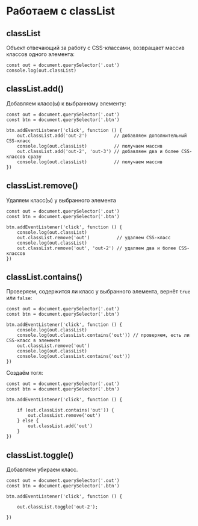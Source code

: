 # Работаем с classList

## classList
Объект отвечающий за работу с CSS-классами, возвращает массив классов одного элемента:

    const out = document.querySelector('.out')
    console.log(out.classList)

## classList.add()
Добавляем класс(ы) к выбранному элементу:

    const out = document.querySelector('.out')
    const btn = document.querySelector('.btn')

    btn.addEventListener('click', function () {
        out.classList.add('out-2')          // добавляем дополнительный CSS-класс
        console.log(out.classList)          // получаем массив
        out.classList.add('out-2', 'out-3') // добавляем два и более CSS-классов сразу
        console.log(out.classList)          // получаем массив
    })

## classList.remove()
Удаляем класс(ы) у выбранного элемента

    const out = document.querySelector('.out')
    const btn = document.querySelector('.btn')

    btn.addEventListener('click', function () {
        console.log(out.classList)
        out.classList.remove('out')          // удаляем CSS-класс
        console.log(out.classList)
        out.classList.remove('out', 'out-2') // удаляем два и более CSS-классов
    })

## classList.contains()
Проверяем, содержится ли класс у выбранного элемента, вернёт `true` или `false`:

    const out = document.querySelector('.out')
    const btn = document.querySelector('.btn')

    btn.addEventListener('click', function () {
        console.log(out.classList)
        console.log(out.classList.contains('out')) // проверяем, есть ли CSS-класс в элементе
        out.classList.remove('out')
        console.log(out.classList)
        console.log(out.classList.contains('out'))
    })

Создаём тогл:

    const out = document.querySelector('.out')
    const btn = document.querySelector('.btn')

    btn.addEventListener('click', function () {

        if (out.classList.contains('out')) {
            out.classList.remove('out')
        } else {
            out.classList.add('out')
        }
    })

## classList.toggle()
Добавляем убираем класс.

    const out = document.querySelector('.out')
    const btn = document.querySelector('.btn')

    btn.addEventListener('click', function () {

        out.classList.toggle('out-2');

    })
